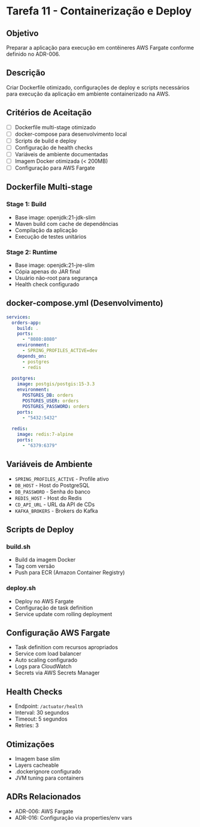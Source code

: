 # Tarefa 11 - Containerização e Deploy

## Objetivo
Preparar a aplicação para execução em contêineres AWS Fargate conforme definido no ADR-006.

## Descrição
Criar Dockerfile otimizado, configurações de deploy e scripts necessários para execução da aplicação em ambiente containerizado na AWS.

## Critérios de Aceitação
- [ ] Dockerfile multi-stage otimizado
- [ ] docker-compose para desenvolvimento local
- [ ] Scripts de build e deploy
- [ ] Configuração de health checks
- [ ] Variáveis de ambiente documentadas
- [ ] Imagem Docker otimizada (< 200MB)
- [ ] Configuração para AWS Fargate

## Dockerfile Multi-stage

### Stage 1: Build
- Base image: openjdk:21-jdk-slim
- Maven build com cache de dependências
- Compilação da aplicação
- Execução de testes unitários

### Stage 2: Runtime
- Base image: openjdk:21-jre-slim
- Cópia apenas do JAR final
- Usuário não-root para segurança
- Health check configurado

## docker-compose.yml (Desenvolvimento)
```yaml
services:
  orders-app:
    build: .
    ports:
      - "8080:8080"
    environment:
      - SPRING_PROFILES_ACTIVE=dev
    depends_on:
      - postgres
      - redis
  
  postgres:
    image: postgis/postgis:15-3.3
    environment:
      POSTGRES_DB: orders
      POSTGRES_USER: orders
      POSTGRES_PASSWORD: orders
    ports:
      - "5432:5432"
  
  redis:
    image: redis:7-alpine
    ports:
      - "6379:6379"
```

## Variáveis de Ambiente
- `SPRING_PROFILES_ACTIVE` - Profile ativo
- `DB_HOST` - Host do PostgreSQL
- `DB_PASSWORD` - Senha do banco
- `REDIS_HOST` - Host do Redis
- `CD_API_URL` - URL da API de CDs
- `KAFKA_BROKERS` - Brokers do Kafka

## Scripts de Deploy

### build.sh
- Build da imagem Docker
- Tag com versão
- Push para ECR (Amazon Container Registry)

### deploy.sh
- Deploy no AWS Fargate
- Configuração de task definition
- Service update com rolling deployment

## Configuração AWS Fargate
- Task definition com recursos apropriados
- Service com load balancer
- Auto scaling configurado
- Logs para CloudWatch
- Secrets via AWS Secrets Manager

## Health Checks
- Endpoint: `/actuator/health`
- Interval: 30 segundos
- Timeout: 5 segundos
- Retries: 3

## Otimizações
- Imagem base slim
- Layers cacheable
- .dockerignore configurado
- JVM tuning para containers

## ADRs Relacionados
- ADR-006: AWS Fargate
- ADR-016: Configuração via properties/env vars